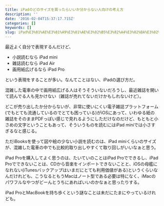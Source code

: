 ```yaml
---
title: iPadのどのサイズを買ったらいいか分からない人向けの考え方
description: ''
date: '2016-02-04T15:37:17.715Z'
categories: []
keywords: []
slug: iPad%E3%81%AE%E3%81%A9%E3%81%AE%E3%82%B5%E3%82%A4%E3%82%BA%E3%82%92%E8%B2%B7%E3%81%A3%E3%81%9F%E3%82%89%E3%81%84%E3%81%84%E3%81%8B%E5%88%86%E3%81%8...
---
```

最近よく自分で表現するんだけど、

*   小説読むなら iPad mini
*   雑誌読むなら iPad Air
*   画用紙広げるなら iPad Pro

という表現をすることが多い。なんてことはない、iPadの選び方だ。

混雑した電車の中で画用紙広げる人はそうそういないだろうし、最近雑誌を開いて読んでる人も見かけない（雑誌が売れてないだけかもしれないけど）。

どこが売り出したか分からないが、非常に使いにくい電子雑誌プラットフォーム(でもとても流通しているのでとても困っている)がiOSにあって、いわゆる紙の雑誌をそのままPDFっぽい感じで見れるようにしただけなのだけど、もともと小さめの文字ということもあって、そういうものを読むにはiPad miniでは小さすぎるなと感じる。

ただiBooksを使って図や絵の少ない小説を読むのは、iPad miniくらいのサイズが、混雑した電車の中でも比較的取り出しやすくて取り回しがいいなぁと思う。

iPad Proを購入してよく思うのは、たいていのことはiPad Proでできるし、iPad Proでできないことは、CDから音楽をインポートできないことと、iOSの母艦になれない(iTunesバックアップはいまだにとても利用価値がある)というくらいなんだけれども、こうなるともうMacはノート型である必要は特になく、iMacのパワフルなやつがどーんとうちにあればいいのかなぁと思ったりする。

iPad ProとMacBookを持ち歩くという謎なことは未だにたまにやっているけれども。